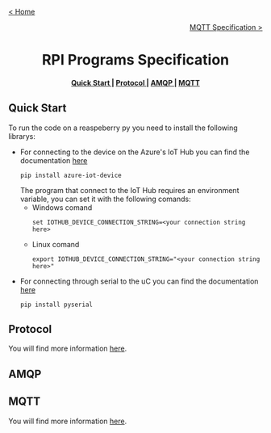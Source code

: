 [< Home](../README.md)

[<p align="right">MQTT Specification ></p>](../MQTT/README.md)

**<h1 align="center">RPI Programs Specification</h1>**

<div align="center">  
<h4>
    <a href="#quick-start"> Quick Start </a>
  | <a href="#protocol"> Protocol </a>
  | <a href="#amqp"> AMQP </a>
  | <a href="#mqtt"> MQTT </a>
</h4>
</div>

## **Quick Start**

To run the code on a reaspeberry py you need to install the following librarys:

<ul>
<li>
For connecting to the device on the Azure&#39;s IoT Hub you can find the documentation <a href="https://github.com/Azure/azure-iot-sdk-python">here</a>
<pre>
<code>pip <span class="hljs-keyword">install</span> azure-iot-device</code>
</pre>
The program that connect to the IoT Hub requires an environment variable, you can set it with the following comands:

<ul>
<li>
Windows comand
<pre>
<code class="lang-cmd"><span class="hljs-keyword">set</span> IOTHUB_DEVICE_CONNECTION_STRING=&lt;your connection string here&gt;</code>
</pre>
</li>

<li>
Linux comand
<pre>
<code class="lang-bash"><span class="hljs-keyword">export</span> IOTHUB_DEVICE_CONNECTION_STRING=<span class="hljs-string">"&lt;your connection string here&gt;"</span></code>
</pre>
</li>
</ul>

<li>
For connecting through serial to the uC you can find the documentation <a href="https://github.com/pyserial/pyserial">here</a>
<pre>
<code class="lang-cmd">pip <span class="hljs-keyword">install</span> pyserial</code>
</pre>
</li>
</ul>

## **Protocol**

You will find more information [here](../Protocol/README.md).

## **AMQP**



## **MQTT**

You will find more information [here](../MQTT/README.md).
